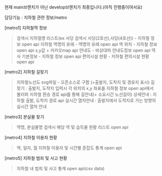 


현재 main브랜치가 아닌 develop브랜치가 최종입니다.(아직 진행중이여서요) 
   
담당기능 : 지하철 관련 정보/metro

[metro1] 지하철역 정보
>검색시 지하철명 리스트(ex 사당 검색시 사당(2호선),사당(4호선)) - 지하철 정보 open api
>지하철 역명의 유래 - 역명의 유래 open api
>역 위치 - 지하철 정보 open api x,y값 + 카카오map api
>안내도 - 비상대피 안내도정보 open api
>역사 기본정보 - 지하철 정보 open api
>편의시설 현황 - 지하철 편의시설 현황 open api

[metro2] 지하철 길찾기
>지하철노선도 svg파일 - 오픈소스로 구함 (+출발지, 도착지 및 경유지 표시)
>길찾기 : 출발지, 도착지 입력시 각 위치의 x,y 좌표를 지하철 정보 open api에서 불러와 지하철 환승 경로 api를 통해 길안내(+ 소요시간 노선길이)
>상세안내 : 지하철 출발, 도착지 경로 api
>실시간 열차안내 : 출발지에서 도착지로 가는 방향의 실시간 열차 안내

[metro3] 분실물 찾기
>역명, 분실물명 검색시 해당 역 및 습득물 현황 리스트 open api

[metro4] 지하철 이용자 현황
>역, 일자, 월 지하철 이용자 및 시간별 혼잡도 통계 open api

[metro5] 지하철 범죄 및 사고 현황
> 지하철 내 범죄 및 사고 통계 open api(csv data)


